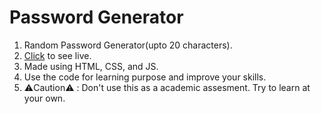# Password Generator

1. Random Password Generator(upto 20 characters).
2. [Click](https://soham47238.github.io/Password-Generator/) to see live.
3. Made using HTML, CSS, and JS.
4. Use the code for learning purpose and improve your skills.
5. ⚠️Caution⚠️ : Don't use this as a academic assesment. Try to learn at your own.
